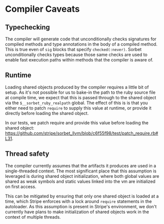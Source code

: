 # Compiler Caveats

## Typechecking

The compiler will generate code that unconditionally checks signatures for
compiled methods and type annotations in the body of a compiled method. This is
true even of `sig` blocks that specify `checked(:never)`. Sorbet
unconditionally checks types because those same checks are used to enable fast
execution paths within methods that the compiler is aware of.


## Runtime

Loading shared objects produced by the compiler requires a little bit of setup.
As it's not possible for us to bake-in the path to the ruby source file at
compile time, we expect that this is passed through to the shared object via the
`$__sorbet_ruby_realpath` global. The effect of this is is that you either need
to patch `require` to supply this value at runtime, or provide it directly
before loading the shared object.

In our tests, we patch require and provide this value before loading the shared
object: https://github.com/stripe/sorbet_llvm/blob/c6f55f98/test/patch_require.rb#L31.

## Thread safety

The compiler currently assumes that the artifacts it produces are used in a single-threaded context.
The most significant place that this assumption is leveraged is during shared object
initialization, where both global values are shared as weak symbols and static
values linked into the vm are initialized on first access.

This can be mitigated by ensuring that only one shared object is loaded at a time,
which Stripe enforces with a lock around `require` statements in the autoloader. As
this assumption is present in Stripe's environment, we don't currently have plans to
make initialization of shared objects work in the context of multiple threads.
